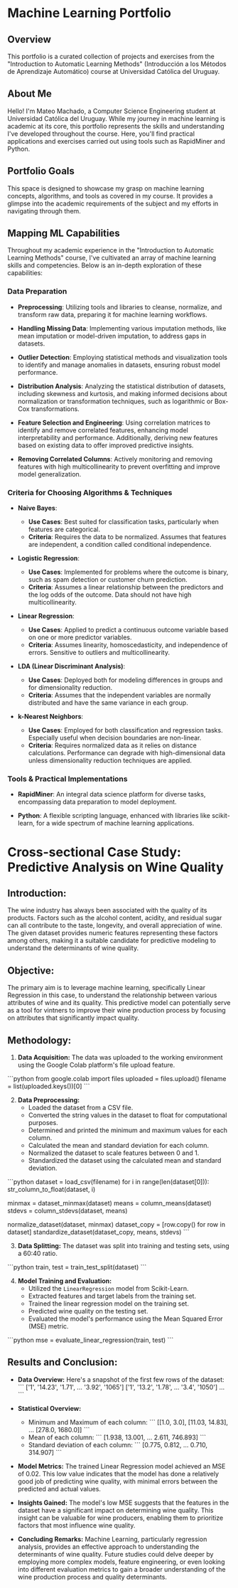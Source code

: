 # Machine Learning Portfolio
## Overview
This portfolio is a curated collection of projects and exercises from the "Introduction to Automatic Learning Methods" (Introducción a los Métodos de Aprendizaje Automático) course at Universidad Católica del Uruguay.

## About Me
Hello! I'm Mateo Machado, a Computer Science Engineering student at Universidad Católica del Uruguay. While my journey in machine learning is academic at its core, this portfolio represents the skills and understanding I've developed throughout the course. Here, you'll find practical applications and exercises carried out using tools such as RapidMiner and Python.

## Portfolio Goals
This space is designed to showcase my grasp on machine learning concepts, algorithms, and tools as covered in my course. It provides a glimpse into the academic requirements of the subject and my efforts in navigating through them.

## Mapping ML Capabilities

Throughout my academic experience in the "Introduction to Automatic Learning Methods" course, I've cultivated an array of machine learning skills and competencies. Below is an in-depth exploration of these capabilities:

### Data Preparation

- **Preprocessing**: Utilizing tools and libraries to cleanse, normalize, and transform raw data, preparing it for machine learning workflows.
  
- **Handling Missing Data**: Implementing various imputation methods, like mean imputation or model-driven imputation, to address gaps in datasets.
  
- **Outlier Detection**: Employing statistical methods and visualization tools to identify and manage anomalies in datasets, ensuring robust model performance.
  
- **Distribution Analysis**: Analyzing the statistical distribution of datasets, including skewness and kurtosis, and making informed decisions about normalization or transformation techniques, such as logarithmic or Box-Cox transformations.
  
- **Feature Selection and Engineering**: Using correlation matrices to identify and remove correlated features, enhancing model interpretability and performance. Additionally, deriving new features based on existing data to offer improved predictive insights.
  
- **Removing Correlated Columns**: Actively monitoring and removing features with high multicollinearity to prevent overfitting and improve model generalization.

### Criteria for Choosing Algorithms & Techniques

- **Naive Bayes**:
  - **Use Cases**: Best suited for classification tasks, particularly when features are categorical.
  - **Criteria**: Requires the data to be normalized. Assumes that features are independent, a condition called conditional independence.
  
- **Logistic Regression**:
  - **Use Cases**: Implemented for problems where the outcome is binary, such as spam detection or customer churn prediction.
  - **Criteria**: Assumes a linear relationship between the predictors and the log odds of the outcome. Data should not have high multicollinearity.
  
- **Linear Regression**:
  - **Use Cases**: Applied to predict a continuous outcome variable based on one or more predictor variables.
  - **Criteria**: Assumes linearity, homoscedasticity, and independence of errors. Sensitive to outliers and multicollinearity.
  
- **LDA (Linear Discriminant Analysis)**:
  - **Use Cases**: Deployed both for modeling differences in groups and for dimensionality reduction.
  - **Criteria**: Assumes that the independent variables are normally distributed and have the same variance in each group.
  
- **k-Nearest Neighbors**:
  - **Use Cases**: Employed for both classification and regression tasks. Especially useful when decision boundaries are non-linear.
  - **Criteria**: Requires normalized data as it relies on distance calculations. Performance can degrade with high-dimensional data unless dimensionality reduction techniques are applied.

### Tools & Practical Implementations

- **RapidMiner**: An integral data science platform for diverse tasks, encompassing data preparation to model deployment.

- **Python**: A flexible scripting language, enhanced with libraries like scikit-learn, for a wide spectrum of machine learning applications.

# Cross-sectional Case Study: Predictive Analysis on Wine Quality

## Introduction:

The wine industry has always been associated with the quality of its products. Factors such as the alcohol content, acidity, and residual sugar can all contribute to the taste, longevity, and overall appreciation of wine. The given dataset provides numeric features representing these factors among others, making it a suitable candidate for predictive modeling to understand the determinants of wine quality.

## Objective:

The primary aim is to leverage machine learning, specifically Linear Regression in this case, to understand the relationship between various attributes of wine and its quality. This predictive model can potentially serve as a tool for vintners to improve their wine production process by focusing on attributes that significantly impact quality.

## Methodology:

1. **Data Acquisition:** 
   The data was uploaded to the working environment using the Google Colab platform's file upload feature.

\```python
from google.colab import files
uploaded = files.upload()
filename = list(uploaded.keys())[0]
\```

2. **Data Preprocessing:** 
   - Loaded the dataset from a CSV file.
   - Converted the string values in the dataset to float for computational purposes.
   - Determined and printed the minimum and maximum values for each column.
   - Calculated the mean and standard deviation for each column.
   - Normalized the dataset to scale features between 0 and 1.
   - Standardized the dataset using the calculated mean and standard deviation.

\```python
dataset = load_csv(filename)
for i in range(len(dataset[0])): 
    str_column_to_float(dataset, i)

minmax = dataset_minmax(dataset)
means = column_means(dataset)
stdevs = column_stdevs(dataset, means)

normalize_dataset(dataset, minmax)
dataset_copy = [row.copy() for row in dataset]
standardize_dataset(dataset_copy, means, stdevs)
\```

3. **Data Splitting:** 
   The dataset was split into training and testing sets, using a 60:40 ratio.

\```python
train, test = train_test_split(dataset)
\```

4. **Model Training and Evaluation:** 
   - Utilized the `LinearRegression` model from Scikit-Learn.
   - Extracted features and target labels from the training set.
   - Trained the linear regression model on the training set.
   - Predicted wine quality on the testing set.
   - Evaluated the model's performance using the Mean Squared Error (MSE) metric.

\```python
mse = evaluate_linear_regression(train, test)
\```

## Results and Conclusion:

- **Data Overview:**
  Here's a snapshot of the first few rows of the dataset:
  \```
  ['1', '14.23', '1.71', ... '3.92', '1065']
  ['1', '13.2', '1.78', ... '3.4', '1050']
  ...
  \```

- **Statistical Overview:**
  - Minimum and Maximum of each column:
  \```
  [[1.0, 3.0], [11.03, 14.83], ... [278.0, 1680.0]]
  \```
  - Mean of each column:
  \```
  [1.938, 13.001, ... 2.611, 746.893]
  \```
  - Standard deviation of each column:
  \```
  [0.775, 0.812, ... 0.710, 314.907]
  \```

- **Model Metrics:** 
  The trained Linear Regression model achieved an MSE of 0.02. This low value indicates that the model has done a relatively good job of predicting wine quality, with minimal errors between the predicted and actual values.

- **Insights Gained:**
  The model's low MSE suggests that the features in the dataset have a significant impact on determining wine quality. This insight can be valuable for wine producers, enabling them to prioritize factors that most influence wine quality.

- **Concluding Remarks:** 
  Machine Learning, particularly regression analysis, provides an effective approach to understanding the determinants of wine quality. Future studies could delve deeper by employing more complex models, feature engineering, or even looking into different evaluation metrics to gain a broader understanding of the wine production process and quality determinants.


